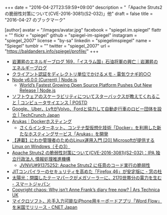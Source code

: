 +++
date = "2016-04-27T23:59:59+09:00"
description = "「Apache Struts2 の脆弱性対策について(CVE-2016-3081)(S2-032)」他"
draft = false
title = "2016-04-27 のブックマーク"

[author]
  avatar = "/images/avatar.jpg"
  facebook = "spiegel.im.spiegel"
  flattr = ""
  flickr = "spiegel"
  github = "spiegel-im-spiegel"
  instagram = "spiegel_2007"
  license = "by-sa"
  linkedin = "spiegelimspiegel"
  name = "Spiegel"
  tumblr = ""
  twitter = "spiegel_2007"
  url = "https://baldanders.info/spiegel/profile/"
+++

- [岩瀬昇のエネルギーブログ 169．「イスラム国」石油将軍の興亡｜岩瀬昇のエネルギーブログ](http://ameblo.jp/nobbypapa/entry-12154428325.html)
- [クライアント認証をディレクトリ単位でかけるメモ - 電気ウナギ的○○](http://blog.netandfield.com/shar/2016/04/post-2502.html)
- [Node v6.0.0 (Current) | Node.js](https://nodejs.org/en/blog/release/v6.0.0/)
    - [World’s Fastest Growing Open Source Platform Pushes Out New Release | Node.js](https://nodejs.org/en/blog/announcements/v6-release/)
- [ソフトウェアのスケーラビリティについてスターバックスが教えてくれること | コンピュータサイエンス | POSTD](http://postd.cc/what-starbucks-can-teach-us-about-software-scalability/)
- [Google、Uber、LyftがVolvo、Fordと協力して自動走行車のロビー団体を設立 | TechCrunch Japan](http://jp.techcrunch.com/2016/04/27/20160426google-uber-lyft-join-automakers-in-self-driving-car-lobby/)
- [Arukas｜Dockerホスティング](https://arukas.io/)
    - [さくらインターネット、コンテナ型仮想化技術「Docker」を利用した新たなホスティングサービス「Arukas」を開発](https://www.sakura.ad.jp/press/2016/0427_arukas/)
- [【連載】にわか管理者のためのLinux運用入門 [20] Microsoftが提供するLinux on Windows（その3）](https://news.mynavi.jp/itsearch/article/hardware/1377)
- [Apache Struts2 の脆弱性対策について(CVE-2016-3081)(S2-032)：IPA 独立行政法人 情報処理推進機構](https://www.ipa.go.jp/security/ciadr/vul/20160427-struts.html)
    - [JVNVU#91375252: Apache Struts2 に任意のコード実行の脆弱性](http://jvn.jp/vu/JVNVU91375252/)
- [JITコンパイラーのセキュリティを高めた「Firefox 46」が安定版に - 窓の杜](http://www.forest.impress.co.jp/docs/news/20160427_755366.html)
- [太陽光：閉園したテーマパークがメガソーラーに、2170世帯分の電力を生む - スマートジャパン](http://www.itmedia.co.jp/smartjapan/articles/1604/21/news039.html)
- [Copyright chaos: Why isn’t Anne Frank’s diary free now? | Ars Technica UK](http://arstechnica.co.uk/tech-policy/2016/04/anne-frank-diary-copyright-public-domain/)
- [マイクロソフト、片手入力可能なiPhone用キーボードアプリ「Word Flow」を米国でリリース - CNET Japan](http://japan.cnet.com/news/service/35081770/)
